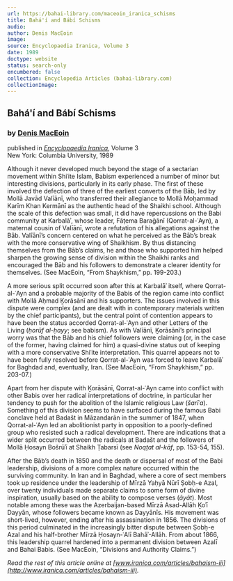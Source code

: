 ```yaml
---
url: https://bahai-library.com/maceoin_iranica_schisms
title: Bahá'í and Bábí Schisms
audio: 
author: Denis MacEoin
image: 
source: Encyclopaedia Iranica, Volume 3
date: 1989
doctype: website
status: search-only
encumbered: false
collection: Encyclopedia Articles (bahai-library.com)
collectionImage: 
---
```



## Bahá'í and Bábí Schisms

### by [Denis MacEoin](https://bahai-library.com/author/Denis+MacEoin)

published in [_Encyclopaedia Iranica_](https://bahai-library.com/series/Encyclopaedia%20Iranica), Volume 3  
New York: Columbia University, 1989


Although it never developed much beyond the stage of a sectarian movement within Shiʿite Islam, Babism experienced a number of minor but interesting divisions, particularly in its early phase. The first of these involved the defection of three of the earliest converts of the Bāb, led by Mollā Javād Valīānī, who transferred their allegiance to Mollā Moḥammad Karīm Khan Kermānī as the authentic head of the Shaikhi school. Although the scale of this defection was small, it did have repercussions on the Babi community at Karbalāʾ, whose leader, Fāṭema Baraḡānī (Qorrat-al-ʿAyn), a maternal cousin of Valīānī, wrote a refutation of his allegations against the Bāb. Valīānī’s concern centered on what he perceived as the Bāb’s break with the more conservative wing of Shaikhism. By thus distancing themselves from the Bāb’s claims, he and those who supported him helped sharpen the growing sense of division within the Shaikhi ranks and encouraged the Bāb and his followers to demonstrate a clearer identity for themselves. (See MacEoin, “From Shaykhism,” pp. 199-203.)

A more serious split occurred soon after this at Karbalāʾ itself, where Qorrat-al-ʿAyn and a probable majority of the Babis of the region came into conflict with Mollā Aḥmad Ḵorāsānī and his supporters. The issues involved in this dispute were complex (and are dealt with in contemporary materials written by the chief participants), but the central point of contention appears to have been the status accorded Qorrat-al-ʿAyn and other Letters of the Living (_ḥorūf al-ḥayy_; see babism). As with Valīānī, Ḵorāsānī’s principal worry was that the Bāb and his chief followers were claiming (or, in the case of the former, having claimed for him) a quasi-divine status out of keeping with a more conservative Shiʿite interpretation. This quarrel appears not to have been fully resolved before Qorrat-al-ʿAyn was forced to leave Karbalāʾ for Baghdad and, eventually, Iran. (See MacEoin, “From Shaykhism,” pp. 203-07.)

Apart from her dispute with Ḵorāsānī, Qorrat-al-ʿAyn came into conflict with other Babis over her radical interpretations of doctrine, in particular her tendency to push for the abolition of the Islamic religious Law (_šarīʿa_). Something of this division seems to have surfaced during the famous Babi conclave held at Badašt in Māzandarān in the summer of 1847, when Qorrat-al-ʿAyn led an abolitionist party in opposition to a poorly-defined group who resisted such a radical development. There are indications that a wider split occurred between the radicals at Badašt and the followers of Mollā Ḥosayn Bošrūʾī at Shaikh Ṭabarsī (see _Noqṭat al-kāf_, pp. 153-54, 155).

After the Bāb’s death in 1850 and the death or dispersal of most of the Babi leadership, divisions of a more complex nature occurred within the surviving community. In Iran and in Baghdad, where a core of sect members took up residence under the leadership of Mīrzā Yaḥyā Nūrī Ṣobḥ-e Azal, over twenty individuals made separate claims to some form of divine inspiration, usually based on the ability to compose verses (_āyāt_). Most notable among these was the Azerbaijan-based Mīrzā Asad-Allāh Ḵoʾī Dayyān, whose followers became known as Dayyānīs. His movement was short-lived, however, ending after his assassination in 1856. The divisions of this period culminated in the increasingly bitter dispute between Ṣobḥ-e Azal and his half-brother Mīrzā Ḥosayn-ʿAlī Bahāʾ-Allāh. From about 1866, this leadership quarrel hardened into a permanent division between Azalī and Bahai Babis. (See MacEoin, “Divisions and Authority Claims.”)

  
_Read the rest of this article online at [www.iranica.com/articles/bahaism-iii](http://www.iranica.com/articles/bahaism-iii)._